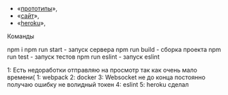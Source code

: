 - «[прототипы](https://www.figma.com/file/HjDvRLc8AomHvgEOU9Jv28/chat_abartsev?node-id=5%3A22)»,
- «[сайт](https://cocky-lumiere-067fff.netlify.app)»,
- «[heroku](https://lit-brushlands-99889.herokuapp.com/#login)»,

Команды

npm i
npm run start - запуск сервера
npm run build - сборка проекта
npm run test - запуск тестов
npm run eslint - запуск eslint

1: Есть недоработки отправляю на просмотр так как очень мало времени(
  1: webpack
  2: docker
  3: Websocket не до конца постоянно получаю ошибку не волидный токен
  4: eslint
  5: heroku сделал
